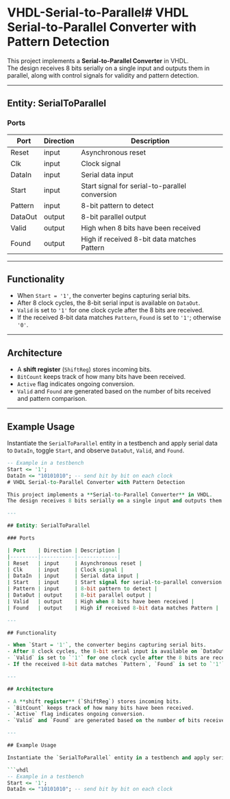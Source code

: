 # VHDL-Serial-to-Parallel# VHDL Serial-to-Parallel Converter with Pattern Detection

This project implements a **Serial-to-Parallel Converter** in VHDL.  
The design receives 8 bits serially on a single input and outputs them in parallel, along with control signals for validity and pattern detection.

---

## Entity: SerialToParallel

### Ports

| Port    | Direction | Description |
|---------|-----------|-------------|
| Reset   | input     | Asynchronous reset |
| Clk     | input     | Clock signal |
| DataIn  | input     | Serial data input |
| Start   | input     | Start signal for serial-to-parallel conversion |
| Pattern | input     | 8-bit pattern to detect |
| DataOut | output    | 8-bit parallel output |
| Valid   | output    | High when 8 bits have been received |
| Found   | output    | High if received 8-bit data matches Pattern |

---

## Functionality

- When `Start = '1'`, the converter begins capturing serial bits.  
- After 8 clock cycles, the 8-bit serial input is available on `DataOut`.  
- `Valid` is set to `'1'` for one clock cycle after the 8 bits are received.  
- If the received 8-bit data matches `Pattern`, `Found` is set to `'1'`; otherwise `'0'`.

---

## Architecture

- A **shift register** (`ShiftReg`) stores incoming bits.  
- `BitCount` keeps track of how many bits have been received.  
- `Active` flag indicates ongoing conversion.  
- `Valid` and `Found` are generated based on the number of bits received and pattern comparison.  

---

## Example Usage

Instantiate the `SerialToParallel` entity in a testbench and apply serial data to `DataIn`, toggle `Start`, and observe `DataOut`, `Valid`, and `Found`.

```vhdl
-- Example in a testbench
Start <= '1';
DataIn <= "10101010"; -- send bit by bit on each clock
# VHDL Serial-to-Parallel Converter with Pattern Detection

This project implements a **Serial-to-Parallel Converter** in VHDL.  
The design receives 8 bits serially on a single input and outputs them in parallel, along with control signals for validity and pattern detection.

---

## Entity: SerialToParallel

### Ports

| Port    | Direction | Description |
|---------|-----------|-------------|
| Reset   | input     | Asynchronous reset |
| Clk     | input     | Clock signal |
| DataIn  | input     | Serial data input |
| Start   | input     | Start signal for serial-to-parallel conversion |
| Pattern | input     | 8-bit pattern to detect |
| DataOut | output    | 8-bit parallel output |
| Valid   | output    | High when 8 bits have been received |
| Found   | output    | High if received 8-bit data matches Pattern |

---

## Functionality

- When `Start = '1'`, the converter begins capturing serial bits.  
- After 8 clock cycles, the 8-bit serial input is available on `DataOut`.  
- `Valid` is set to `'1'` for one clock cycle after the 8 bits are received.  
- If the received 8-bit data matches `Pattern`, `Found` is set to `'1'`; otherwise `'0'`.

---

## Architecture

- A **shift register** (`ShiftReg`) stores incoming bits.  
- `BitCount` keeps track of how many bits have been received.  
- `Active` flag indicates ongoing conversion.  
- `Valid` and `Found` are generated based on the number of bits received and pattern comparison.  

---

## Example Usage

Instantiate the `SerialToParallel` entity in a testbench and apply serial data to `DataIn`, toggle `Start`, and observe `DataOut`, `Valid`, and `Found`.

```vhdl
-- Example in a testbench
Start <= '1';
DataIn <= "10101010"; -- send bit by bit on each clock
